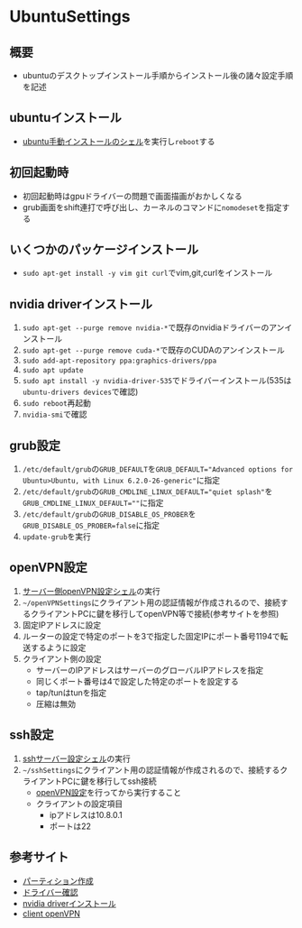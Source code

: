 # UbuntuSettings

## 概要
- ubuntuのデスクトップインストール手順からインストール後の諸々設定手順を記述

## ubuntuインストール
- [ubuntu手動インストールのシェル](/sh/installUbuntu.sh)を実行し`reboot`する

## 初回起動時
- 初回起動時はgpuドライバーの問題で画面描画がおかしくなる
- grub画面をshift連打で呼び出し、カーネルのコマンドに`nomodeset`を指定する

## いくつかのパッケージインストール
- `sudo apt-get install -y vim git curl`でvim,git,curlをインストール

## nvidia driverインストール
1. `sudo apt-get --purge remove nvidia-*`で既存のnvidiaドライバーのアンインストール
2. `sudo apt-get --purge remove cuda-*`で既存のCUDAのアンインストール
3. `sudo add-apt-repository ppa:graphics-drivers/ppa`
4. `sudo apt update`
5. `sudo apt install -y nvidia-driver-535`でドライバーインストール(535は`ubuntu-drivers devices`で確認)
6. `sudo reboot`再起動
7. `nvidia-smi`で確認

## grub設定
1. `/etc/default/grub`の`GRUB_DEFAULT`を`GRUB_DEFAULT="Advanced options for Ubuntu>Ubuntu, with Linux 6.2.0-26-generic"`に指定
2. `/etc/default/grub`の`GRUB_CMDLINE_LINUX_DEFAULT="quiet splash"`を`GRUB_CMDLINE_LINUX_DEFAULT=""`に指定
3. `/etc/default/grub`の`GRUB_DISABLE_OS_PROBER`を`GRUB_DISABLE_OS_PROBER=false`に指定
4. `update-grub`を実行

## openVPN設定
1. [サーバー側openVPN設定シェル](/sh/openVPNSettings.sh)の実行
2. `~/openVPNSettings`にクライアント用の認証情報が作成されるので、接続するクライアントPCに鍵を移行してopenVPN等で接続(参考サイトを参照)
3. 固定IPアドレスに設定
4. ルーターの設定で特定のポートを3で指定した固定IPにポート番号1194で転送するように設定
5. クライアント側の設定
    - サーバーのIPアドレスはサーバーのグローバルIPアドレスを指定
    - 同じくポート番号は4で設定した特定のポートを設定する
    - tap/tunはtunを指定
    - 圧縮は無効

## ssh設定
1. [sshサーバー設定シェル](/sh/sshServerSettings.sh)の実行
2. `~/sshSettings`にクライアント用の認証情報が作成されるので、接続するクライアントPCに鍵を移行してssh接続
    - [openVPN設定](#openVPN設定)を行ってから実行すること
    - クライアントの設定項目
        - ipアドレスは10.8.0.1
        - ポートは22

## 参考サイト
- [パーティション作成](https://qiita.com/kakkie/items/8f960f2dc5eb6e591d9d)
- [ドライバー確認](https://qiita.com/aosho235/items/079b37a9485041b96ed0)
- [nvidia driverインストール](https://qiita.com/porizou1/items/74d8264d6381ee2941bd)
- [client openVPN](https://www.openvpn.jp/download/)
